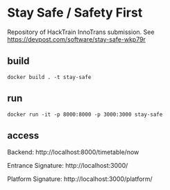 # Stay Safe / Safety First

Repository of HackTrain InnoTrans submission. See https://devpost.com/software/stay-safe-wkp79r

## build

`docker build . -t stay-safe`

## run

`docker run -it -p 8000:8000 -p 3000:3000 stay-safe`

## access

Backend: http://localhost:8000/timetable/now

Entrance Signature: http://localhost:3000/

Platform Signature: http://localhost:3000/platform/

